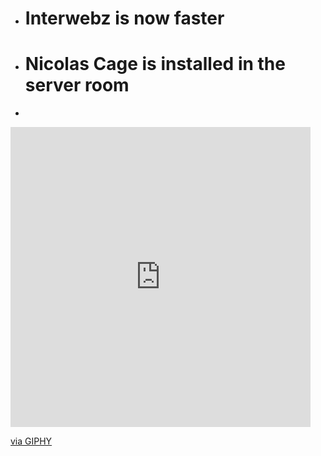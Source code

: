 * # Interwebz is now faster
* # Nicolas Cage is installed in the server room
*   
    
<iframe src="https://giphy.com/embed/104ueR8J1OPM2s" width="480" height="480" frameBorder="0" class="giphy-embed" allowFullScreen></iframe><p><a href="https://giphy.com/gifs/104ueR8J1OPM2s">via GIPHY</a></p>
